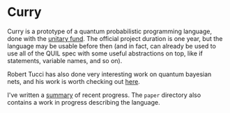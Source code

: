 # Curry 

Curry is a prototype of a quantum probabilistic programming language, done with the [unitary fund](https://unitary.fund).
The official project duration is one year, but the language may be usable before then (and in fact, can already be used to use all of the QUIL spec with some useful abstractions on top, like if statements, variable names, and so on).

Robert Tucci has also done very interesting work on quantum bayesian nets, and his work is worth checking out [here](https://github.com/artiste-qb-net/quantum-fog).

I've written a [summary](brainstorm.md) of recent progress. The `paper` directory also contains a work in progress describing the language.
